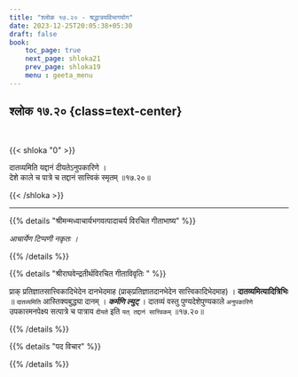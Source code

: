 ```yaml
---
title: "श्लोक १७.२० - श्रद्धात्रयविभागयोग"
date: 2023-12-25T20:05:38+05:30
draft: false
book:
    toc_page: true
    next_page: shloka21
    prev_page: shloka19
    menu : geeta_menu
---
```




## श्लोक १७.२० {class=text-center}

<br/>

{{< shloka  "0"  >}}

दातव्यमिति यद्दानं दीयतेऽनुपकारिणे ।  
देशे काले च पात्रे च तद्दानं सात्त्विकं स्मृतम् ॥१७.२०॥

{{< /shloka >}}

---


{{% details "श्रीमन्मध्वाचार्यभगवत्पादाचर्य विरचित  गीताभाष्य" %}}

*आचार्येण टिप्पणी नकृतः ।*

{{% /details %}}



{{% details "श्रीराघवेन्द्रतीर्थविरचित गीताविवृतिः " %}}

प्राक्‌ प्रतिज्ञातसात्त्विकादिभेदेन दानभेदमाह 
(प्राक्‌प्रतिज्ञातदानभेदेन सात्त्विकादिभेदमाह) । **दातव्यमित्यादित्रिभिः** ॥ 
`दातव्यमिति` आस्तिक्यबुद्ध्या दानम्‌ । ***कर्मणि ल्युट्‌*** । 
दातव्यं वस्तु पुण्यदेशेपुण्यकाले `अनुपकारिणे` उपकारमनपेक्ष्य सत्पात्रे च पात्राय
`दीयते` इति `यत्‌ तद्दानं सात्त्विकम्‌` ॥१७.२०॥

{{% /details %}}



{{% details "पद विचार" %}}


{{% /details %}}
